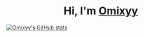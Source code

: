 <h1 align="center">Hi, I'm ​<a href="https://github.com/omixyy" target="_blank">Omixyy</h1>

[![Omixyy's GitHub stats](https://github-readme-stats.vercel.app/api?username=omixyy)](https://github.com/anuraghazra/github-readme-stats)
